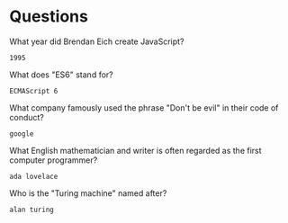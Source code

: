 # Questions

What year did Brendan Eich create JavaScript?

```
1995

```

What does "ES6" stand for?

```
ECMAScript 6

```

What company famously used the phrase "Don't be evil" in their code of conduct?

```
google

```

What English mathematician and writer is often regarded as the first computer programmer?

```
ada lovelace

```

Who is the "Turing machine" named after?

```
alan turing

```
